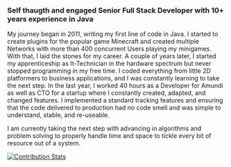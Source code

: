 ### Self thaugth and engaged Senior Full Stack Developer with 10+ years experience in Java

My journey began in 2011, writing my first line of code in Java. I started to create plugins for the popular game Minecraft and created multiple Networks with more than 400 concurrent Users playing my minigames. 
With that, I laid the stones for my career. A couple of years later, I started my apprenticeship as It-Technician in the hardware spectrum but never stopped programming in my free time. I coded everything from little 2D platformers to business applications, and I was constantly learning to take the next step. In the last year, I worked 40 hours as a Developer for Amundi as well as 
CTO for a startup where I constantly created, adapted, and changed features. I implemented a standard
tracking features and ensuring that the code delivered to production had no code smell and was simple to understand, stable, and re-useable. 

I am currently taking the next step with advancing in algorithms and problem solving to properly handle time and space to tickle every bit of resource out of a system.

[![Contribution Stats](https://github-contribution-stats.vercel.app/api/?username=Cylop)](https://github.com/LordDashMe/github-contribution-stats/)


<!--
**Cylop/Cylop** is a ✨ _special_ ✨ repository because its `README.md` (this file) appears on your GitHub profile.

Here are some ideas to get you started:

- 🔭 I’m currently working on ...
- 🌱 I’m currently learning ...
- 👯 I’m looking to collaborate on ...
- 🤔 I’m looking for help with ...
- 💬 Ask me about ...
- 📫 How to reach me: ...
- 😄 Pronouns: ...
- ⚡ Fun fact: ...
-->
